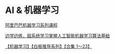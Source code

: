 # AI & 机器学习
[阿里巴巴机器学习系列课程](https://www.bilibili.com/video/BV1kx411s7HS)

[边学边练，超系统学习掌握人工智能机器学习算法基础](https://www.bilibili.com/video/BV1a7411d7fk)

[【机器学习】【白板推导系列】【合集 1～23】](https://www.bilibili.com/video/BV1aE411o7qd)
